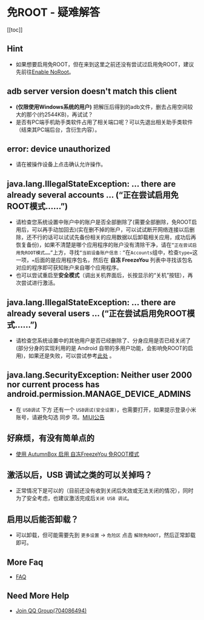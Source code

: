 # 免ROOT - 疑难解答
[[toc]]

## Hint
- 如果想要启用免ROOT，但在来到这里之前还没有尝试过启用免ROOT，建议先前往[Enable NoRoot](../guide/enable-mroot.html)。

## adb server version doesn't match this client
- **(仅限使用Windows系统的用户)** 把解压后得到的adb文件，删去占用空间较大的那个(约2544KB)，再试试？
- 是否有PC端手机助手类软件占用了相关端口呢？可以先退出相关助手类软件（结束其PC端后台，含衍生内容）。

## error: device unauthorized
- 请在被操作设备上点击确认允许操作。

## java.lang.IllegalStateException: ... there are already several accounts ... (“正在尝试启用免ROOT模式……”)
- 请检查您系统设置中账户中的账户是否全部删除了(需要全部删除，免ROOT启用后，可以再手动加回去)(实在删不掉的账户，可以试试断开网络连接以后删除，还不行的话可以试试先备份相关的应用数据以后卸载相关应用，成功后再恢复备份)，如果不清楚是哪个应用程序的账户没有清除干净，请在`“正在尝试启用免ROOT模式……”`上方，寻找`“当前设备账户信息：”`在`Accounts`组中，检查`type=`这一项，`=`后面的是应用程序包名，然后在 **自冻 FreezeYou** 列表中寻找该包名对应的程序即可获知账户来自哪个应用程序。
- 也可以尝试重启至<b>安全模式</b>（调出关机界面后，长按显示的“关机”按钮），再次尝试进行激活。

## java.lang.IllegalStateException: ... there are already several users ... (“正在尝试启用免ROOT模式……”)
- 请检查您系统设置中的其他用户是否已经删除了、分身应用是否已经关闭了(部分分身的实现利用的是 Android 自带的多用户功能，会影响免ROOT的启用)，如果还是失败，可以尝试参考[此处](http://ju.outofmemory.cn/entry/345539) <Badge text="该操作可能导致系统自带的分身功能无法正常使用" type="error"/>。

## java.lang.SecurityException: Neither user 2000 nor current process has android.permission.MANAGE\_DEVICE\_ADMINS
- 在 `USB调试` 下方 还有一个 `USB调试(安全设置)`，也需要打开，如果提示登录小米账号，请避免勾选 同步 项。[MIUI公告](https://www.miui.com/thread-5711795-1-1.html)

## 好麻烦，有没有简单点的
- [使用 AutumnBox 启用 自冻FreezeYou 免ROOT模式](https://www.atmb.top/?from=freezeyou)

## 激活以后，USB 调试之类的可以关掉吗？
- 正常情况下是可以的（目前还没有收到关闭后失效或无法关闭的情况），同时为了安全考虑，也建议激活完成后`关闭 USB 调试`。

## 启用以后能否卸载？
- 可以卸载，但可能需要先到 `更多设置` → `危险区` 点击 `解除免ROOT`，然后正常卸载即可。

## More Faq
* [FAQ](../faq/)

## Need More Help
- [Join QQ Group(704086494)](https://jq.qq.com/?_wv=1027&k=5RJffet)
